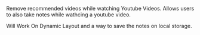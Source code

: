 Remove recommended videos while watching Youtube Videos.
Allows users to also take notes while wathcing a youtube video.

Will Work On Dynamic Layout and a way to save the notes on local storage.
